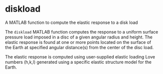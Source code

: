 # diskload

A MATLAB function to compute the elastic response to a disk load

The `diskload` MATLAB function computes the response to a uniform surface pressure load imposed in a disc of a given angular radius and height. The elastic response is found at one or more points located on the surface of the Earth at specified angular distance(s) from the center of the disc load.

The elastic response is computed using user-supplied elastic loading Love numbers (h,k,l) generated using a specific elastic structure model for the Earth. 
